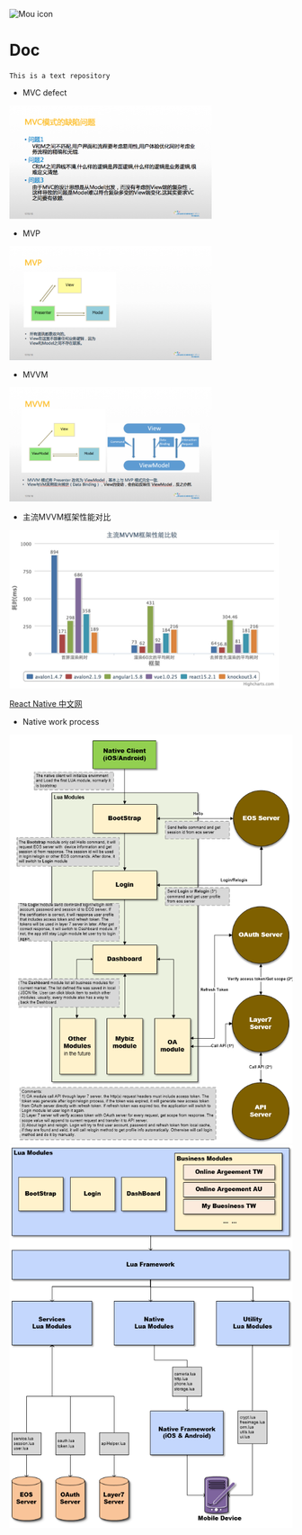 ![Mou icon](http://25.io/mou/Mou_128.png)

# Doc
`This is a text repository`<br>

* MVC defect

<img src="images/MVC_defect.png" alt="MVC" width="360" />

- MVP 

<img src="images/MVP.png" alt="MVP" width="360" />

+ MVVM

<img src="images/MVVM.png" alt="MVVM" width="360" />

* 主流MVVM框架性能对比

<img src="images/MVVM_ms.jpeg" alt="" width="480" />

[React Native 中文网](http://reactnative.cn/)

+ Native work process

<img src="images/struc_1.png" alt="" width="640" />
<img src="images/struc_2.png" alt="" width="640" />